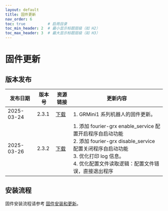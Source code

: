 ```yaml
---
layout: default
title: 固件更新
nav_order: 6
toc: true          # 启用目录
toc_min_header: 2  # 最小显示标题层级（如 H2）
toc_max_header: 3  # 最大显示标题层级（如 H3）
---
```


# 固件更新

## 版本发布

| 发布日期       | 版本号   | 资源链接                                                                                        | 更新内容                                                                                                                                                     |
|------------|-------|---------------------------------------------------------------------------------------------|----------------------------------------------------------------------------------------------------------------------------------------------------------|
| 2025-03-24 | 2.3.1 | [下载](https://fourier-grx-1302548221.cos.ap-shanghai.myqcloud.com/grx/fourier-grx-2.3.1.deb) | 1. GRMini1 系列机器人的固件更新。                                                                                                                                   |
| 2025-03-26 | 2.3.2 | [下载](https://fourier-grx-1302548221.cos.ap-shanghai.myqcloud.com/grx/fourier-grx-2.3.2.deb) | 1. 添加 fourier-grx enable_service 配置开启程序自启动功能 <br/> 2. 添加 fourier-grx disable_service 配置关闭程序自启动功能 <br/> 3. 优化打印 log 信息。 <br/> 4. 优化配置文件读取逻辑：配置文件错误，直接退出程序 |

## 安装流程

固件安装流程请参考 [固件安装和更新](/docs/usage#固件安装和更新)。